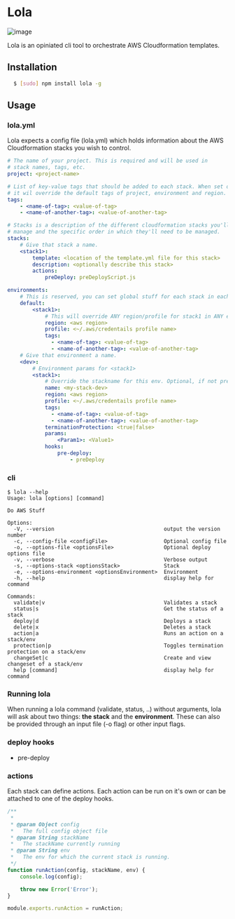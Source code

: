 # Lola

![image](https://david-dm.org/wieni/lola.svg)

Lola is an opiniated cli tool to orchestrate AWS Cloudformation templates.

## Installation

``` bash
  $ [sudo] npm install lola -g
```

## Usage

### lola.yml

Lola expects a config file (lola.yml) which holds information about the AWS Cloudformation stacks you wish to control.

```yml
# The name of your project. This is required and will be used in
# stack names, tags, etc.
project: <project-name>

# List of key-value tags that should be added to each stack. When set on this or a lower level,
# it wil override the default tags of project, environment and region.
tags:
    - <name-of-tag>: <value-of-tag>
    - <name-of-another-tag>: <value-of-another-tag>

# Stacks is a description of the different cloudformation stacks you'll want to
# manage and the specific order in which they'll need to be managed.
stacks:
    # Give that stack a name.
    <stack1>:
        template: <location of the template.yml file for this stack>
        description: <optionally describe this stack>
        actions:
            preDeploy: preDeployScript.js

environments:
    # This is reserved, you can set global stuff for each stack in each env. Optional.
    default:
        <stack1>:
            # This will override ANY region/profile for stack1 in ANY env below
            region: <aws region>
            profile: <~/.aws/credentails profile name>
            tags:
              - <name-of-tag>: <value-of-tag>
              - <name-of-another-tag>: <value-of-another-tag>
    # Give that environment a name.
    <dev>:
        # Environment params for <stack1>
        <stack1>:
            # Override the stackname for this env. Optional, if not present lola generates one.
            name: <my-stack-dev>
            region: <aws region>
            profile: <~/.aws/credentails profile name>
            tags:
              - <name-of-tag>: <value-of-tag>
              - <name-of-another-tag>: <value-of-another-tag>
            terminationProtection: <true|false>
            params:
                <Param1>: <Value1>
            hooks:
                pre-deploy:
                    - preDeploy
```

### cli

```
$ lola --help
Usage: lola [options] [command]

Do AWS Stuff

Options:
  -V, --version                                   output the version number
  -c, --config-file <configFile>                  Optional config file
  -o, --options-file <optionsFile>                Optional deploy options file
  -v, --verbose                                   Verbose output
  -s, --options-stack <optionsStack>              Stack
  -e, --options-environment <optionsEnvironment>  Environment
  -h, --help                                      display help for command

Commands:
  validate|v                                      Validates a stack
  status|s                                        Get the status of a stack
  deploy|d                                        Deploys a stack
  delete|x                                        Deletes a stack
  action|a                                        Runs an action on a stack/env
  protection|p                                    Toggles termination protection on a stack/env
  changeSet|c                                     Create and view changeset of a stack/env
  help [command]                                  display help for command
  ```

### Running lola

When running a lola command (validate, status, ..) without arguments, lola will ask about two things: **the stack** and the **environment**. These can also be provided through an input file (-o flag) or other input flags.


### deploy hooks

- pre-deploy

### actions

Each stack can define actions. Each action can be run on it's own or can be attached to one of the deploy hooks.


```js
/**
 *
 * @param Object config
 *   The full config object file
 * @param String stackName
 *   The stackName currently running
 * @param String env
 *   The env for which the current stack is running.
 */
function runAction(config, stackName, env) {
    console.log(config);

    throw new Error('Error');
}

module.exports.runAction = runAction;
```

